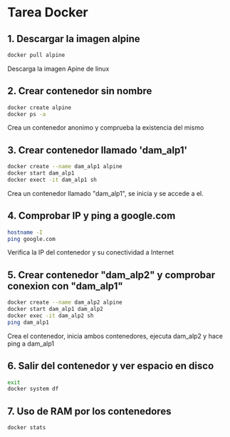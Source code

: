 # Tarea Docker

## 1. Descargar la imagen alpine
```bash
docker pull alpine
```
Descarga la imagen Apine de linux

## 2. Crear contenedor sin nombre
```bash
docker create alpine
docker ps -a
```
Crea un contenedor anonimo y comprueba la existencia del mismo

## 3. Crear contenedor llamado 'dam_alp1'
```bash
docker create --name dam_alp1 alpine
docker start dam_alp1
docker exect -it dam_alp1 sh
```
Crea un contenedor llamado "dam_alp1", se inicia y se accede a el.

## 4. Comprobar IP y ping a google.com
```bash
hostname -I
ping google.com
```
Verifica la IP del contenedor y su conectividad a Internet

## 5. Crear contenedor "dam_alp2" y comprobar conexion con "dam_alp1"
```bash
docker create --name dam_alp2 alpine
docker start dam_alp1 dam_alp2
docker exec -it dam_alp2 sh
ping dam_alp1
```
Crea el contenedor, inicia ambos contenedores, ejecuta dam_alp2 y hace ping a dam_alp1

## 6. Salir del contenedor y ver espacio en disco
```bash
exit
docker system df
```

## 7. Uso de RAM por los contenedores
```bash
docker stats
```
